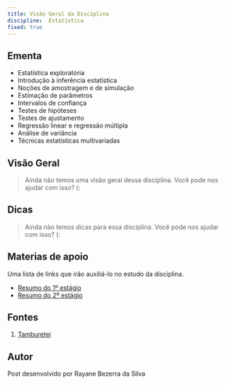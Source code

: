```yaml
---
title: Visão Geral da Disciplina
discipline:  Estatística
fixed: true
---
```


## Ementa

- Estatística exploratória
- Introdução à inferência estatística
- Noções de amostragem e de simulação
- Estimação de parâmetros
- Intervalos de confiança
- Testes de hipóteses
- Testes de ajustamento
- Regressão linear e regressão múltipla
- Análise de variância
- Técnicas estatísticas multivariadas

## Visão Geral

> Ainda não temos uma visão geral dessa disciplina. Você pode nos ajudar com isso? (:

## Dicas

> Ainda não temos dicas para essa disciplina. Você pode nos ajudar com isso? (:

## Materias de apoio

Uma lista de links que irão auxiliá-lo no estudo da disciplina.

- [Resumo do 1º estágio](https://drive.google.com/file/d/174_Nf6nns4d1KDPUpcVW-AxLwdv09y8-/view?usp=sharing)
- [Resumo do 2º estágio](https://drive.google.com/file/d/1aGpOAX_dbNja_prRbYXWE5A1mNlkOzEL/view?usp=sharing)

## Fontes 

1. <a href= "https://github.com/OpenDevUFCG/Tamburetei" target="_blank"> Tamburetei </a>

## Autor 

Post desenvolvido por Rayane Bezerra da Silva

